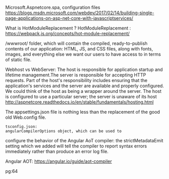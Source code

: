 ﻿Microsoft.Aspnetcore.spa, configuration files
https://blogs.msdn.microsoft.com/webdev/2017/02/14/building-single-page-applications-on-asp-net-core-with-javascriptservices/

What is HotModuleReplacement ?
HotModuleReplacement : https://webpack.js.org/concepts/hot-module-replacement/

/wwwroot/ folder, which will contain the compiled, ready-to-publish contents of our application: HTML, JS, and CSS files, along with
fonts, images, and everything else we want our users to have access to in terms of static file.

Webhost vs WebServer:
The host is responsible for application startup and lifetime management.The server is responsible for accepting HTTP requests. Part of the host's
responsibility includes ensuring that the application's services and the server are available and properly configured. We could think of the host as
being a wrapper around the server. The host is configured to use a particular server; the server is unaware of its host
http://aspnetcore.readthedocs.io/en/stable/fundamentals/hosting.html

The appsettings.json file is nothing less than the replacement of the good old Web.config file.

 

	tsconfig.json:
	angularCompilerOptions object, which can be used to
configure the behavior of the Angular AoT compiler: the strictMetadataEmit setting which
we added will tell the compiler to report syntax errors immediately rather than produce an
error log file.

Angular AOT: https://angular.io/guide/aot-compiler

pg:64
